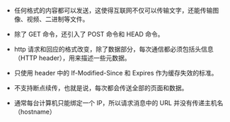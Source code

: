 - 任何格式的内容都可以发送，这使得互联网不仅可以传输文字，还能传输图像、视频、二进制等文件。

* 除了 GET 命令，还引入了 POST 命令和 HEAD 命令。

* http 请求和回应的格式改变，除了数据部分，每次通信都必须包括头信息（HTTP header），用来描述一些元数据。

* 只使用 header 中的 If-Modified-Since 和 Expires 作为缓存失效的标准。

* 不支持断点续传，也就是说，每次都会传送全部的页面和数据。

* 通常每台计算机只能绑定一个 IP，所以请求消息中的 URL 并没有传递主机名（hostname）
